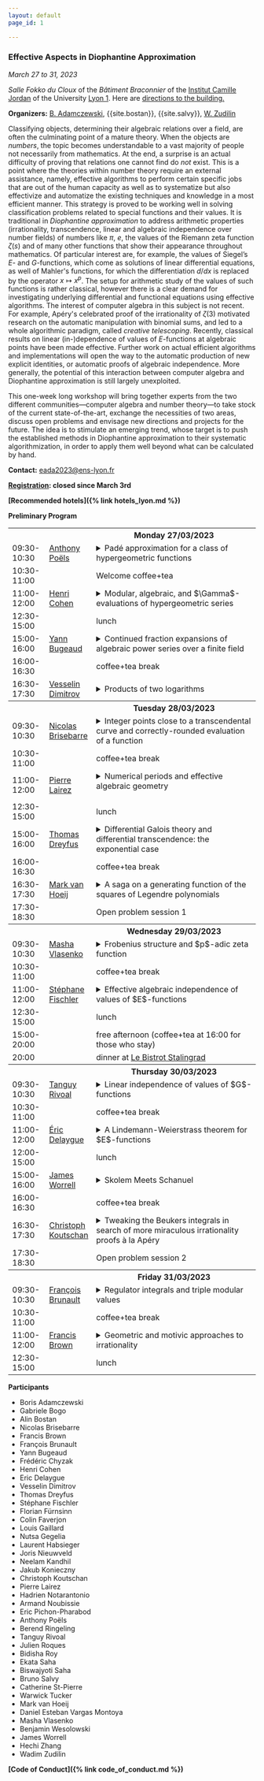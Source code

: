 ```yaml
---
layout: default
page_id: 1

---
```


### Effective Aspects in Diophantine Approximation

*March 27 to 31, 2023*

*Salle Fokko du Cloux* of the *Bâtiment Braconnier* of the [Institut Camille Jordan](https://math.univ-lyon1.fr/?lang=en) of the University [Lyon 1](https://www.univ-lyon1.fr/en). Here are [directions to the building.](https://goo.gl/maps/QTZVntCpjcZtYBcA7) 

**Organizers:** [B. Adamczewski](https://adamczewski.perso.math.cnrs.fr), {{site.bostan}}, {{site.salvy}}, [W. Zudilin](https://www.math.ru.nl/~wzudilin/) 

Classifying objects, determining their algebraic relations over a field, are often the culminating point of a mature theory.
When the objects are *numbers*, the topic becomes understandable to a vast majority of people not necessarily from mathematics.
At the end, a surprise is an actual difficulty of proving that relations one cannot find do *not* exist.
This is a point where the theories within number theory require an external assistance, namely, effective algorithms to perform certain specific jobs that are out of the human capacity as well as to systematize but also effectivize and automatize the existing techniques and knowledge in a most efficient manner.
This strategy is proved to be working well in solving classification problems related to special functions and their values.
It is traditional in *Diophantine approximation* to address arithmetic properties (irrationality, transcendence, linear and algebraic independence over number fields) of numbers like $\pi$, $e$, the values of the Riemann zeta function $\zeta(s)$ and of many other functions that show their appearance throughout mathematics. 
Of particular interest are, for example, the values of Siegel’s $E$- and $G$-functions, which come as solutions of linear differential equations, as well of Mahler's functions, for which the differentiation $d/dx$ is replaced by the operator $x\mapsto x^p$.
The setup for arithmetic study of the values of such functions is rather classical, however there is a clear demand for investigating underlying differential and functional equations using effective algorithms.
The interest of computer algebra in this subject is not recent. 
For example, Apéry's celebrated proof of the irrationality of $\zeta(3)$ motivated research on the automatic manipulation with binomial sums, and led to a whole algorithmic paradigm, called  *creative telescoping*.
Recently, classical results on linear (in-)dependence of values of $E$-functions at algebraic points 
have been made effective. 
Further work on actual efficient algorithms and implementations will open the way to the automatic production of new explicit identities, or automatic proofs of algebraic independence. More generally, the potential of this interaction between computer algebra and Diophantine approximation is still largely unexploited. 

This one-week long workshop will bring together experts from the two different communities––computer algebra and number theory––to take stock of the current state-of-the-art, exchange the necessities of two areas, discuss open problems and envisage new directions and projects for the future.
The idea is to stimulate an emerging trend, whose target is to push the established methods in Diophantine approximation to their systematic algorithmization, 
in order to apply them well beyond what can be calculated by hand.

**Contact:** [eada2023@ens-lyon.fr](mailto:eada2023@ens-lyon.fr)

**[Registration](https://eada23.sciencesconf.org): closed since March 3rd**

**[Recommended hotels]({% link hotels_lyon.md %})**

**Preliminary Program**

<table>
	<tbody>
	<tr>
      <th style="width:15%"> </th>
      <th style="width:15%" style="text-align: center"> </th>
      <th style="width:70%">Monday 27/03/2023</th>
    </tr>
<tr><td> 09:30-10:30</td><td>
  <a href="http://apoels-math-u.net">Anthony Poëls</a></td>
  <td>  
    <details>
    <summary>
      Padé approximation for a class of hypergeometric functions
    </summary>
    <blockquote>In a recent work in collaboration with Makoto Kawashima with established new (effective) irrationality measures for values of functions which belong to a certain class of hypergeometric functions (including shifted logarithmic functions and binomial functions). In this talk, we will try to explain the ideas behind our proofs and constructions.
  </blockquote>
  </details>
  </td>
    </tr>
<tr><td> 10:30-11:00</td><td></td><td>Welcome coffee+tea</td></tr>
<tr><td> 11:00-12:00</td><td>
	<a href="https://www.math.u-bordeaux.fr/~hecohen/">Henri Cohen</a></td>
<td><details>
<summary>
Modular, algebraic, and $\Gamma$-evaluations of hypergeometric series
</summary>
<blockquote>We first give conjecturally complete parametric evaluations
of Gauss's $_2F_1$ hypergeometric functions in terms of finite sums of gamma quotients.
We then generalize the connection due to Fricke with the Eisenstein series $E_4$
to give functional evaluations of $_2F_1$ corresponding to hyperbolic triangle groups.
Finally, we show how a long search has enabled us to find almost $1000$ evaluations
of $_2F_1(a,b,c,z)$ with all parameters rational and the result algebraic, and mention
that they are probably $90\%$ complete for arithmetic triangle groups.</blockquote>
</details>
</td>
</tr>
<tr><td> 12:30-15:00</td><td></td><td> lunch</td></tr>
<tr><td> 15:00-16:00</td><td>
	<a href="https://irma.math.unistra.fr/~bugeaud/">Yann Bugeaud</a></td>
  <td><details><summary>Continued fraction expansions of algebraic power series over a finite field</summary><blockquote>Almost nothing is known on the continued fraction expansion of an algebraic real number of degree at least three. 
The situation is different over the field of power series $\mathbb{F}_p((x^{-1}))$, where $p$ is a prime 
number. For instance, there are algebraic power series of degree at least three whose sequence 
of partial quotients have bounded degree. And there are as well 
algebraic power series of degree at least three which are very well approximable by rational fractions: 
the analogue of Liouville's theorem is best possible in $\mathbb{F}_p((x^{-1}))$. 
Recently, in a joint work with Han (built on a previous work by Han and Hu), we proved that,  for any
distinct nonconstant polynomials $a, b$ in $\mathbb{F}_2 [x]$, the power series 
$$
[a; b, b, a, b, a, a, b, \ldots ] = a  + \frac{1}{b + \frac{1}{b + \cdots}} ,
$$
whose sequence of partial quotients is given by 
the Thue–Morse sequence, is algebraic of degree $4$ over $\mathbb{F}_2 (x)$.
We discuss this and related results. 
Furthermore, we give a complete description of the continued fraction expansion of the 
algebraic power series $(1 + x^{-1})^{j/d}$ in $\mathbb{F}_p((x^{-1}))$, where $j, d$ are coprime integers with 
$d \ge 3$, $1 \le j < d/2$, and $\gcd(p, jd) = 1$. (Joint work with Han). 
</blockquote></details></td></tr>
<tr><td> 16:00-16:30</td><td></td><td>coffee+tea break</td></tr>
<tr><td> 16:30-17:30</td><td><a href="https://www.ias.edu/scholars/vesselin-dimitrov">Vesselin Dimitrov</a></td>
  <td><details>
    <summary>Products of two logarithms
    </summary>
    <blockquote>We explain in detail how to build upon Apéry's method in the framework of arithmetic holonomy bounds to prove the $\mathbb Q$-linear independence of $1, \log(1+1/m), \log(1+1/n)$, and $\log(1+1/m)\log(1+1/n)$ for the range $0 < |1-m/n| < \epsilon_0$ (a positive absolute constant), and how to upgrade the qualitative proof to a quantitative linear independence measure. We further discuss the relations to the classical theory of $G$-functions. This is a report on a joint work with Frank Calegari and Yunqing Tang. 
    </blockquote>
  </details>
  </td></tr>
	<tr>
      <th> </th>
      <th style="text-align: center"> </th>
      <th>Tuesday 28/03/2023</th>
    </tr>
<tr><td>09:30-10:30</td><td><a href="http://perso.ens-lyon.fr/nicolas.brisebarre/">Nicolas Brisebarre</a></td>
  <td><details>
    <summary>Integer points close to a transcendental curve and
correctly-rounded evaluation of a function</summary>
<blockquote>Despite several significant advances over the last 30 years, guaranteeing the correctly rounded evaluation of elementary functions, such as the cosine, the exponential or the cube root for example, remains a difficult problem. It can be formulated as a Diophantine approximation problem, called the table maker's dilemma, which consists in determining points with integer coordinates close to a curve. In a recent work, we propose two algorithmic approaches to tackle this problem. They are closely linked to a celebrated work by Bombieri and Pila and to the so-called Coppersmith method, which has become classic in cryptography. We will present the initial context, one of our approaches and the results of practical experiments. This is joint work with Guillaume Hanrot (ENS Lyon).
  </blockquote>
</details></td></tr>
<tr><td>10:30-11:00</td><td></td><td> coffee+tea break</td></tr>
<tr><td>11:00-12:00</td><td>
  <a href="https://pierre.lairez.fr">Pierre Lairez</a></td>
  <td>  
    <details>
      <summary>
        Numerical periods and effective algebraic geometry
      </summary>
      <blockquote>
Building on symbolic integration and numerical evaluation of D-finite
functions, we can compute numerically periods of rational integrals with
high precision. I will show the main lines of the method and develop
three applications: (1) computing the volume of semialgebraic sets; (2)
uncovering algebraic curves lying on complex surfaces; (3) computing the
singular homology of projective hypersurfaces.

This is based on joint work with Marc Mezzarobba, Eric Pichon-Pharabod,
Mohab Safey El Din, Emre Sertöz, and Pierre Vanhove.
      </blockquote>
      </details>
  </td>
</tr>
<tr><td>12:30-15:00</td><td></td><td>  lunch</td></tr>
<tr><td>15:00-16:00</td><td>
  <a href="https://sites.google.com/site/thomasdreyfusmaths/">Thomas Dreyfus</a></td>
  <td>  
    <details>
      <summary>
        Differential Galois theory and differential transcendence: the exponential case
      </summary>
      <blockquote>We consider meromorphic solutions of difference equations
and prove that very few among them satisfy an algebraic differential
equation. The basic tool is the difference Galois theory of functional
equations.
      </blockquote>
      </details>
  </td>
</tr>
<tr><td>16:00-16:30</td><td></td><td> coffee+tea break</td></tr>
<tr><td>16:30-17:30</td><td><a href="https://www.math.fsu.edu/~hoeij/">Mark van Hoeij</a></td>
  <td><details><summary>A saga on a generating function of the squares of Legendre polynomials
  </summary>
  <blockquote>We decompose the generating function $\sum_{n=0}^\infty\binom{2n}nP_n(y)^2z^n$
of the squares of Legendre polynomials as a product of periods of hyperelliptic curves.
These periods satisfy <em>second</em> order differential equations which is highly unusual
since <em>four</em> is the expected order for genus 2.
These second order equations are arithmetic and yet their monodromy group is dense in
$\rm{SL}_2(\mathbb{R})$. This implies that they cannot be solved in terms of hypergeometric functions,
which is novel for an arithmetic equation that occurred naturally.
This is joint work with Duco van Straten and Wadim Zudilin.
</blockquote></details>
</td></tr>
<tr><td>17:30-18:30</td><td></td><td> Open problem session 1</td></tr>
	<tr>
      <th> </th>
      <th style="text-align: center"> </th>
      <th>Wednesday 29/03/2023</th>
    </tr>
<tr><td>09:30-10:30</td><td><a href="https://www.imath.kiev.ua/~mariyka/">Masha Vlasenko</a></td>
  <td>  <details>
<summary>
Frobenius structure and $p$-adic zeta function</summary>
<blockquote>
I will explain how differential operators coming from algebraic geometry produce interesting $p$-adic numbers. In a recent work with Frits Beukers we give examples of families of Calabi-Yau hypersurfaces in $n$ dimensions, for which one observes $p$-adic zeta values $\zeta_p(k)$ for $1 < k < n$. Appearance of $p$-adic zeta values for differential operators of Calabi-Yau type was conjectured by Candelas, de la Ossa and van Straten. 	
</blockquote>
</details>
</td></tr>

<tr><td>10:30-11:00</td><td></td><td> coffee+tea break</td></tr>
<tr><td>11:00-12:00</td><td><a href="https://www.imo.universite-paris-saclay.fr/~fischler/">Stéphane Fischler</a></td>
  <td>  <details>
<summary>
Effective algebraic independence of values of $E$-functions
</summary>
<blockquote>The class of $E$-functions has been introduced by Siegel in 1929; it contains the exponential and Bessel functions. Given a finite family of algebraically independent $E$-functions, we consider the set $S$ of algebraic points at which their values are algebraically dependent. The Siegel-Shidlovskii theorem, proved in 1955 and refined by several authors, implies that $S$ is finite. The aim of this talk is to give an algorithm that allows one to determine $S$. It is a joint work with Tanguy Rivoal.</blockquote>
</details>
</td></tr>
<tr><td>12:30-15:00</td><td></td><td>  lunch</td></tr>
<tr><td>15:00-20:00</td><td></td><td>  free afternoon (coffee+tea at 16:00 for those who stay) </td></tr>
<tr><td>20:00</td><td></td><td>dinner at <a href="https://www.lebistrotdupotager.com/bistrot/le-bistrot-stalingrad/">Le Bistrot Stalingrad</a></td></tr>
	<tr>
      <th> </th>
      <th style="text-align: center"> </th>
      <th>Thursday 30/03/2023</th>
    </tr>
<tr><td>09:30-10:30</td><td>
	<a href="https://rivoal.perso.math.cnrs.fr">Tanguy Rivoal</a></td>
  <td><details><summary>Linear independence of values of $G$-functions</summary>
  <blockquote>In this talk, I will present recent results obtained with Stéphane Fischler
concerning the values taken at algebraic points by families of $G$-functions. These results are
dual in some sense to a classical result of Chudnovsky. Our results hold not only for points
inside the disk of convergence of a given $G$-function (the usual situation), but also for 
points in a suitable star-shaped domain at the origin to which the $G$-function can be extended.
</blockquote></details>
</td></tr>
<tr><td>10:30-11:00</td><td></td><td>  coffee+tea break</td></tr>
<tr><td>11:00-12:00</td><td><a href="https://sites.google.com/site/ericdelaygue/">Éric Delaygue</a></td><td><details>
<summary>A Lindemann-Weierstrass theorem for $E$-functions</summary>
<blockquote>$E$-functions were introduced by Siegel in 1929 to generalize Diophantine properties of the exponential function. After discussing the recent effective results on the algebraic values of $E$-functions at algebraic points, I will present a generalization of the linear formulation of the Lindemann-Weierstrass theorem for $E$-functions. As a consequence, I will show that the transcendental values at algebraic points of an entire hypergeometric function are linearly independent over the field of algebraic numbers. If time permits, I will give applications to the determination of linear relations between transcendental values of $E$-functions at algebraic points.</blockquote></details></td></tr>
<tr><td>12:00-15:00</td><td></td><td> lunch </td></tr>
<tr><td>15:00-16:00</td><td><a href="https://www.cs.ox.ac.uk/people/james.worrell/home.html">James Worrell</a></td>
  <td><details><summary>Skolem Meets Schanuel</summary>
    <blockquote>The celebrated Skolem-Mahler-Lech Theorem states that the set of zeros of a linear recurrence sequence is the union of a finite set and finitely many arithmetic progressions. The corresponding computational question, the Skolem Problem, asks to determine whether a given linear recurrence sequence has a zero term. Although the Skolem-Mahler-Lech Theorem is almost 90 years old, decidability of the Skolem Problem remains open. The main contribution of this paper is an algorithm to solve the Skolem Problem for simple linear recurrence sequences (those with simple characteristic roots). Whenever the algorithm terminates, it produces a stand-alone certificate that its output is correct -- a set of zeros together with a collection of witnesses that no further zeros exist. We give a proof that the algorithm always terminates assuming two classical number-theoretic conjectures: the Skolem Conjecture (also known as the Exponential Local-Global Principle) and the $p$-adic Schanuel Conjecture. Preliminary experiments with an implementation of this algorithm within the tool <em>Skolem</em> point to the practical applicability of this method. Joint work with Yuri Bilu, Florian Luca, Joris Nieuwveld, Joël Ouaknine, David Purser.
	</blockquote></details></td></tr>
<tr><td>16:00-16:30</td><td></td><td>  coffee+tea break </td></tr>
<tr><td>16:30-17:30</td><td><a href="http://www.koutschan.de">Christoph Koutschan</a></td><td><details><summary>Tweaking the Beukers integrals in search of more miraculous irrationality proofs à la Apéry</summary><blockquote>There are only aleph-zero rational numbers, while there are 2 to the power aleph-zero real numbers. Hence the probability that a randomly chosen real number would be rational is 0. Yet proving rigorously that any specific, natural, real constant, is irrational is usually very hard, witness that there are still no proofs of the irrationality of the Euler-Mascheroni constant, the Catalan constant, or $\zeta(5)$.
Inspired by Frits Beukers' elegant rendition of Apéry's seminal proofs of the irrationality of $\zeta(2)$ and $\zeta(3)$, and heavily using algorithmic proof theory, we systematically searched for other similar integrals, that lead to irrationality proofs. We found quite a few candidates for such proofs, including the square-root of $\pi$ times $\Gamma(7/3)/\Gamma(-1/6)$ and $\Gamma(19/6)/\Gamma(8/3)$ divided by the square-root of $\pi$. Joint work with Robert Dougherty-Bliss and Doron Zeilberger.</blockquote></details></td></tr>
<tr><td>17:30-18:30</td><td></td><td>  Open problem session 2 </td></tr>
	<tr>
      <th> </th>
      <th style="text-align: center"> </th>
      <th>Friday 31/03/2023</th>
    </tr>
<tr><td>09:30-10:30</td><td><a href="http://perso.ens-lyon.fr/francois.brunault/">François Brunault</a></td>
<td>  <details>
<summary>
Regulator integrals and triple modular values
</summary>
<blockquote>Regulator integrals are a certain kind of periods which arise in Beilinson's conjectures on special values of $L$-functions. In the case of modular forms, the regulator integrals introduced by Beilinson involve products of two Eisenstein series. We will describe a new regulator integral based on the Goncharov regulator map. Using triple modular values, we can compute this integral as the $L$-value of a weight $2$ modular form at $s=3$. As an application, we prove a conjecture of Boyd and Rodriguez Villegas on the Mahler measure of $(1+x)(1+y)+z$. This is (in part) joint work with Wadim Zudilin.</blockquote>
</details>
</td></tr>
<tr><td>10:30-11:00</td><td></td><td> coffee+tea break </td></tr>
<tr><td>11:00-12:00</td><td><a href="https://www.maths.ox.ac.uk/people/francis.brown">Francis Brown</a></td><td>
  <details>
    <summary>Geometric and motivic approaches to irrationality</summary>
    <blockquote>I will explain how ideas from algebraic geometry can inform the construction of rational approximations to zeta values, with an emphasis on the role of Poincaré duality.
I will also report on joint work with Wadim Zudilin on rational approximations to $\zeta(5)$.
</blockquote></details>
</td></tr>
<tr><td>12:30-15:00</td><td></td><td> lunch </td></tr>
</tbody>
</table>

**Participants**

* 	Boris	Adamczewski
* 	Gabriele Bogo
* 	Alin Bostan
* 	Nicolas	Brisebarre
* 	Francis	Brown
* 	François Brunault
* 	Yann Bugeaud
* 	Frédéric Chyzak
* 	Henri Cohen
* 	Eric Delaygue
* 	Vesselin Dimitrov
* 	Thomas Dreyfus
* 	Stéphane Fischler
* 	Florian	Fürnsinn
* 	Colin Faverjon
* 	Louis Gaillard
* 	Nutsa Gegelia
* 	Laurent	Habsieger
* 	Joris Nieuwveld
* 	Neelam Kandhil
* 	Jakub Konieczny
* 	Christoph Koutschan
* 	Pierre Lairez
* 	Hadrien	Notarantonio
* 	Armand Noubissie
* 	Eric Pichon-Pharabod
* 	Anthony	Poëls
* 	Berend Ringeling
* 	Tanguy Rivoal
* 	Julien Roques
* 	Bidisha	Roy
* 	Ekata Saha
* 	Biswajyoti Saha
* 	Bruno Salvy
* 	Catherine St-Pierre
* 	Warwick	Tucker
* 	Mark van Hoeij
* 	Daniel Esteban Vargas Montoya
* 	Masha Vlasenko
* 	Benjamin Wesolowski
* 	James Worrell
* 	Hechi Zhang
* 	Wadim Zudilin



**[Code of Conduct]({% link code_of_conduct.md %})**

